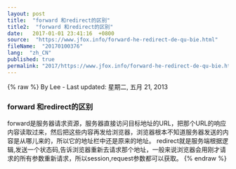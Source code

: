 ```yaml
---
layout: post
title:  "forward 和redirect的区别"
title2:  "forward 和redirect的区别"
date:   2017-01-01 23:41:16  +0800
source:  "https://www.jfox.info/forward-he-redirect-de-qu-bie.html"
fileName:  "20170100376"
lang:  "zh_CN"
published: true
permalink: "2017/https://www.jfox.info/forward-he-redirect-de-qu-bie.html"
---
```

{% raw %}
By Lee - Last updated: 星期二, 五月 21, 2013

### forward 和redirect的区别

forward是服务器请求资源，服务器直接访问目标地址的URL，把那个URL的响应内容读取过来，然后把这些内容再发给浏览器，浏览器根本不知道服务器发送的内容是从哪儿来的，所以它的地址栏中还是原来的地址。
redirect就是服务端根据逻辑,发送一个状态码,告诉浏览器重新去请求那个地址，一般来说浏览器会用刚才请求的所有参数重新请求，所以session,request参数都可以获取。
{% endraw %}
